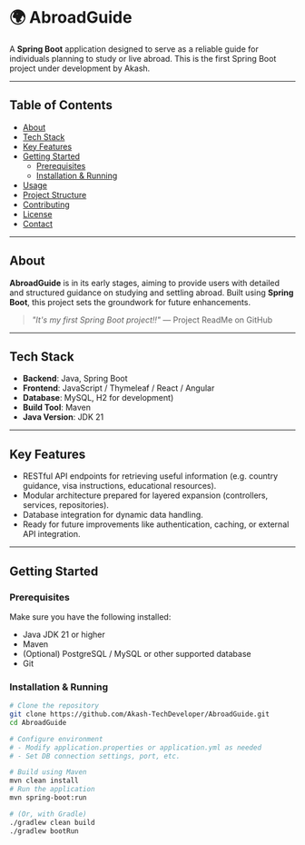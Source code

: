 # 🌍 AbroadGuide

A **Spring Boot** application designed to serve as a reliable guide for individuals planning to study or live abroad. This is the first Spring Boot project under development by Akash.

---

##  Table of Contents
- [About](#about)
- [Tech Stack](#tech-stack)
- [Key Features](#key-features)
- [Getting Started](#getting-started)
  - [Prerequisites](#prerequisites)
  - [Installation & Running](#installation--running)
- [Usage](#usage)
- [Project Structure](#project-structure)
- [Contributing](#contributing)
- [License](#license)
- [Contact](#contact)

---

##  About
**AbroadGuide** is in its early stages, aiming to provide users with detailed and structured guidance on studying and settling abroad. Built using **Spring Boot**, this project sets the groundwork for future enhancements.

> _"It's my first Spring Boot project!!"_ — Project ReadMe on GitHub

---

##  Tech Stack
- **Backend**: Java, Spring Boot  
- **Frontend**: JavaScript / Thymeleaf / React / Angular  
- **Database**:  MySQL, H2 for development)  
- **Build Tool**: Maven 
- **Java Version**: JDK 21
---

##  Key Features
- RESTful API endpoints for retrieving useful information (e.g. country guidance, visa instructions, educational resources).  
- Modular architecture prepared for layered expansion (controllers, services, repositories).  
- Database integration for dynamic data handling.  
- Ready for future improvements like authentication, caching, or external API integration.

---

##  Getting Started

### Prerequisites
Make sure you have the following installed:
- Java JDK 21 or higher  
- Maven 
- (Optional) PostgreSQL / MySQL or other supported database  
- Git

### Installation & Running
```bash
# Clone the repository
git clone https://github.com/Akash-TechDeveloper/AbroadGuide.git
cd AbroadGuide

# Configure environment
# - Modify application.properties or application.yml as needed
# - Set DB connection settings, port, etc.

# Build using Maven
mvn clean install
# Run the application
mvn spring-boot:run

# (Or, with Gradle)
./gradlew clean build
./gradlew bootRun
